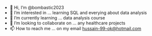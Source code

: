 - 👋 Hi, I’m @bombastic2023
- 👀 I’m interested in ... learning SQL and everying about data analysis
- 🌱 I’m currently learning ... data analysis course 
- 💞️ I’m looking to collaborate on ... any healthcare projects 
- 📫 How to reach me ... on my email hussain-99-ok@hotmail.com

<!---
bombastic2023/bombastic2023 is a ✨ special ✨ repository because its `README.md` (this file) appears on your GitHub profile.
You can click the Preview link to take a look at your changes.
--->
